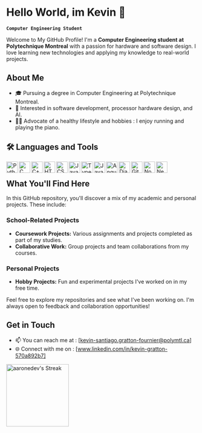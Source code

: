 
# Hello World, im Kevin 👋

**`Computer Engineering Student`**

Welcome to My GitHub Profile! I'm a **Computer Engineering student at Polytechnique Montreal** with a passion for hardware and software design. I love learning new technologies and applying my knowledge to real-world projects.

## About Me

- 🎓 Pursuing a degree in Computer Engineering at Polytechnique Montreal.
- 🌱 Interested in software development, processor hardware design, and AI.
- 🏃‍♂️ Advocate of a healthy lifestyle and hobbies : I enjoy running and playing the piano.

## 🛠️ Languages and Tools

<img align="left" width="30" src="https://user-images.githubusercontent.com/25181517/183423507-c056a6f9-1ba8-4312-a350-19bcbc5a8697.png" alt="Python" title="Python"/>
<img align="left" width="30" src="https://user-images.githubusercontent.com/25181517/192106070-46255bcf-65e6-4c6b-a296-bf8d0d8fb2a7.png" alt="C" title="C"/>
<img align="left" width="30" src="https://user-images.githubusercontent.com/25181517/192106073-90fffafe-3562-4ff9-a37e-c77a2da0ff58.png" alt="C++" title="C++"/>
<img align="left" width="30" src="https://user-images.githubusercontent.com/25181517/192158954-f88b5814-d510-4564-b285-dff7d6400dad.png" alt="HTML" title="HTML"/>
<img align="left" width="30" src="https://user-images.githubusercontent.com/25181517/183898674-75a4a1b1-f960-4ea9-abcb-637170a00a75.png" alt="CSS" title="CSS"/>
<img align="left" width="30" src="https://user-images.githubusercontent.com/25181517/117447155-6a868a00-af3d-11eb-9cfe-245df15c9f3f.png" alt="JavaScript" title="JavaScript"/>
<img align="left" width="30" src="https://user-images.githubusercontent.com/25181517/183890598-19a0ac2d-e88a-4005-a8df-1ee36782fde1.png" alt="TypeScript" title="TypeScript"/>
<img align="left" width="30" src="https://user-images.githubusercontent.com/25181517/117201156-9a724800-adec-11eb-9a9d-3cd0f67da4bc.png" alt="Java" title="Java"/>
<img align="left" width="30" src="https://user-images.githubusercontent.com/25181517/183890595-779a7e64-3f43-4634-bad2-eceef4e80268.png" alt="Angular" title="Angular"/>
<img align="left" width="30" src="https://github.com/marwin1991/profile-technology-icons/assets/62091613/9bf5650b-e534-4eae-8a26-8379d076f3b4" alt="Django" title="Django"/>
<img align="left" width="30" src="https://user-images.githubusercontent.com/25181517/192108372-f71d70ac-7ae6-4c0d-8395-51d8870c2ef0.png" alt="Git" title="Git"/>
<img align="left" width="30" src="https://user-images.githubusercontent.com/25181517/183568594-85e280a7-0d7e-4d1a-9028-c8c2209e073c.png" alt="Node.js" title="Node.js"/>
<img align="left" width="30" src="https://github.com/marwin1991/profile-technology-icons/assets/136815194/519bfaf3-c242-431e-a269-876979f05574" alt="Nest.js" title="Nest.js"/>
<br />

## What You'll Find Here

In this GitHub repository, you'll discover a mix of my academic and personal projects. These include:

### School-Related Projects

- **Coursework Projects:** Various assignments and projects completed as part of my studies.
- **Collaborative Work:** Group projects and team collaborations from my courses.

### Personal Projects

- **Hobby Projects:** Fun and experimental projects I've worked on in my free time.

Feel free to explore my repositories and see what I've been working on. I'm always open to feedback and collaboration opportunities!

## Get in Touch

- 📫 You can reach me at : [kevin-santiago.gratton-fournier@polymtl.ca]
- 🌐 Connect with me on : [www.linkedin.com/in/kevin-gratton-570a892b7]

<div class="badges-githubstats">
  <p align="left">
    <img src="https://github-readme-streak-stats.herokuapp.com/?user=kgratton6&theme=tokyonight&hide_border=true" alt="aaronedev's Streak" height="165">
  </p>
</div>

